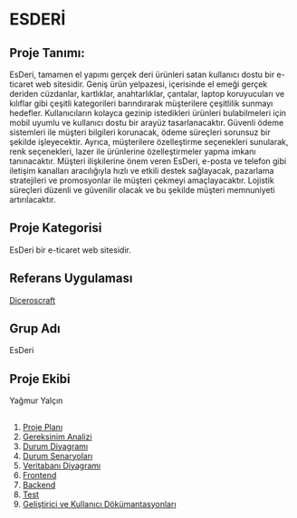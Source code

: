 # ESDERİ

## Proje Tanımı:
EsDeri, tamamen el yapımı gerçek deri ürünleri satan kullanıcı dostu bir e-ticaret web sitesidir. Geniş ürün yelpazesi, içerisinde el emeği gerçek deriden cüzdanlar, kartlıklar, anahtarlıklar, çantalar, laptop koruyucuları ve kılıflar gibi çeşitli kategorileri barındırarak müşterilere çeşitlilik sunmayı hedefler. Kullanıcıların kolayca gezinip istedikleri ürünleri bulabilmeleri için mobil uyumlu ve kullanıcı dostu bir arayüz tasarlanacaktır. Güvenli ödeme sistemleri ile müşteri bilgileri korunacak, ödeme süreçleri sorunsuz bir şekilde işleyecektir. Ayrıca, müşterilere özelleştirme seçenekleri sunularak, renk seçenekleri, lazer ile ürünlerine özelleştirmeler yapma imkanı tanınacaktır. Müşteri ilişkilerine önem veren EsDeri, e-posta ve telefon gibi iletişim kanalları aracılığıyla hızlı ve etkili destek sağlayacak, pazarlama stratejileri ve promosyonlar ile müşteri çekmeyi amaçlayacaktır. Lojistik süreçleri düzenli ve güvenilir olacak ve bu şekilde müşteri memnuniyeti artırılacaktır.

## Proje Kategorisi
EsDeri bir e-ticaret web sitesidir.

## Referans Uygulaması
[Diceroscraft](https://diceroscraft.com/)


## Grup Adı
EsDeri

## Proje Ekibi
Yağmur Yalçın

##
1. [Proje Planı](https://docs.google.com/spreadsheets/d/1dGOOJXicDQdBm7nbQpzm45pE5PiWy1yz/edit?usp=sharing&ouid=115038878771774377524&rtpof=true&sd=true)
2. [Gereksinim Analizi](https://github.com/yagmuxr/esderi/blob/master/GereksinimAnalizi.md)
3. [Durum Diyagramı](https://drive.google.com/file/d/1embKcG03_w3OtFUIy6ly7L8MqiUb361v/view?usp=sharing)
4. [Durum Senaryoları](https://drive.google.com/file/d/1Cno3LdN4ilUzxJgrQYL2ws7iM-F0URmP/view?usp=sharing)
5. [Veritabanı Diyagramı](https://drive.google.com/file/d/1HjLzba-41uCGzgHpKabAoqAPJwdAFfvk/view?usp=sharing)
6. [Frontend](https://github.com/yagmuxr/esderi/blob/master/Frontend.md)
7. [Backend](https://github.com/yagmuxr/esderi/blob/master/Frontend.md)
8. [Test](https://github.com/yagmuxr/esderi/blob/master/Test.md)
9. [Geliştirici ve Kullanıcı Dökümantasyonları](https://yagmurs-organization.gitbook.io/esderi/)

